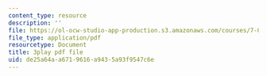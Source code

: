 ```yaml
---
content_type: resource
description: ''
file: https://ol-ocw-studio-app-production.s3.amazonaws.com/courses/7-016-introductory-biology-fall-2018/de25a64aa6719616a9435a93f9547c6e_KlVHqq38KJU.pdf
file_type: application/pdf
resourcetype: Document
title: 3play pdf file
uid: de25a64a-a671-9616-a943-5a93f9547c6e
---
```

